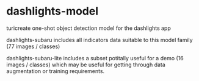 # dashlights-model
turicreate one-shot object detection model for the dashlights app

dashlights-subaru includes all indicators data suitable to this model family (77 images / classes)

dashlights-subaru-lite includes a subset potitally useful for a demo (16 images / classes) which may be useful for getting through data augmentation or training requirements.
